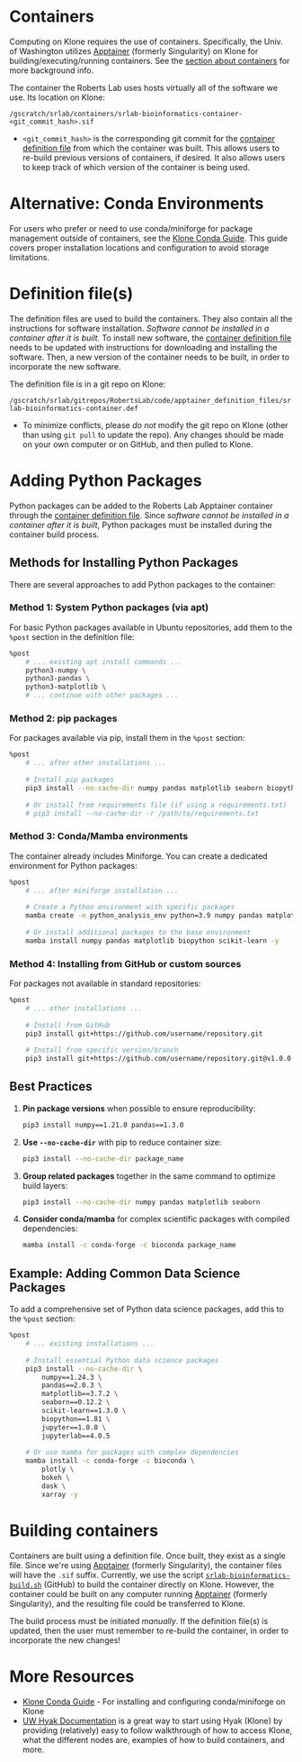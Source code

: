 # Containers

Computing on Klone requires the use of containers. Specifically, the Univ. of Washington utilizes [Apptainer](https://apptainer.org/docs/user/main/introduction.html) (formerly Singularity) on Klone for building/executing/running containers. See the [section about containers](./klone_containers.md) for more background info.

The container the Roberts Lab uses hosts virtually all of the software we use. Its location on Klone:

`/gscratch/srlab/containers/srlab-bioinformatics-container-<git_commit_hash>.sif`

- `<git_commit_hash>` is the corresponding git commit for the [container definition file](https://github.com/RobertsLab/code/blob/master/apptainer_definition_files/srlab-bioinformatics-container.def) from which the container was built. This allows users to re-build previous versions of containers, if desired. It also allows users to keep track of which version of the container is being used.

# Alternative: Conda Environments

For users who prefer or need to use conda/miniforge for package management outside of containers, see the [Klone Conda Guide](./klone_Conda.md). This guide covers proper installation locations and configuration to avoid storage limitations.

# Definition file(s)

The definition files are used to build the containers. They also contain all the instructions for software installation. _Software cannot be installed in a container after it is built._ To install new software, the [container definition file](https://github.com/RobertsLab/code/blob/master/apptainer_definition_files/srlab-bioinformatics-container.def) needs to be updated with instructions for downloading and installing the software. Then, a new version of the container needs to be built, in order to incorporate the new software.

The definition file is in a git repo on Klone:

`/gscratch/srlab/gitrepos/RobertsLab/code/apptainer_definition_files/srlab-bioinformatics-container.def`

- To minimize conflicts, please _do not_ modify the git repo on Klone (other than using `git pull` to update the repo). Any changes should be made on your own computer or on GitHub, and then pulled to Klone.

# Adding Python Packages

Python packages can be added to the Roberts Lab Apptainer container through the [container definition file](https://github.com/RobertsLab/code/blob/master/apptainer_definition_files/srlab-bioinformatics-container.def). Since _software cannot be installed in a container after it is built_, Python packages must be installed during the container build process.

## Methods for Installing Python Packages

There are several approaches to add Python packages to the container:

### Method 1: System Python packages (via apt)

For basic Python packages available in Ubuntu repositories, add them to the `%post` section in the definition file:

```bash
%post
    # ... existing apt install commands ...
    python3-numpy \
    python3-pandas \
    python3-matplotlib \
    # ... continue with other packages ...
```

### Method 2: pip packages

For packages available via pip, install them in the `%post` section:

```bash
%post
    # ... after other installations ...
    
    # Install pip packages
    pip3 install --no-cache-dir numpy pandas matplotlib seaborn biopython scikit-learn
    
    # Or install from requirements file (if using a requirements.txt)
    # pip3 install --no-cache-dir -r /path/to/requirements.txt
```

### Method 3: Conda/Mamba environments

The container already includes Miniforge. You can create a dedicated environment for Python packages:

```bash
%post
    # ... after miniforge installation ...
    
    # Create a Python environment with specific packages
    mamba create -n python_analysis_env python=3.9 numpy pandas matplotlib biopython scikit-learn -y
    
    # Or install additional packages to the base environment
    mamba install numpy pandas matplotlib biopython scikit-learn -y
```

### Method 4: Installing from GitHub or custom sources

For packages not available in standard repositories:

```bash
%post
    # ... other installations ...
    
    # Install from GitHub
    pip3 install git+https://github.com/username/repository.git
    
    # Install from specific version/branch
    pip3 install git+https://github.com/username/repository.git@v1.0.0
```

## Best Practices

1. **Pin package versions** when possible to ensure reproducibility:
   ```bash
   pip3 install numpy==1.21.0 pandas==1.3.0
   ```

2. **Use `--no-cache-dir`** with pip to reduce container size:
   ```bash
   pip3 install --no-cache-dir package_name
   ```

3. **Group related packages** together in the same command to optimize build layers:
   ```bash
   pip3 install --no-cache-dir numpy pandas matplotlib seaborn
   ```

4. **Consider conda/mamba** for complex scientific packages with compiled dependencies:
   ```bash
   mamba install -c conda-forge -c bioconda package_name
   ```

## Example: Adding Common Data Science Packages

To add a comprehensive set of Python data science packages, add this to the `%post` section:

```bash
%post
    # ... existing installations ...
    
    # Install essential Python data science packages
    pip3 install --no-cache-dir \
        numpy==1.24.3 \
        pandas==2.0.3 \
        matplotlib==3.7.2 \
        seaborn==0.12.2 \
        scikit-learn==1.3.0 \
        biopython==1.81 \
        jupyter==1.0.0 \
        jupyterlab==4.0.5
        
    # Or use mamba for packages with complex dependencies
    mamba install -c conda-forge -c bioconda \
        plotly \
        bokeh \
        dask \
        xarray -y
```

# Building containers

Containers are built using a definition file. Once built, they exist as a single file. Since we're using [Apptainer](https://apptainer.org/docs/user/main/introduction.html) (formerly Singularity), the container files will have the `.sif` suffix. Currently, we use the script [`srlab-bioinformatics-build.sh`](https://github.com/RobertsLab/code/blob/master/apptainer_definition_files/srlab-bioinformatics-build.sh) (GitHub) to build the container directly on Klone. However, the container could be built on any computer running [Apptainer](https://apptainer.org/docs/user/main/introduction.html) (formerly Singularity), and the resulting file could be transferred to Klone. 

The build process must be initiated _manually_. If the definition file(s) is updated, then the user must remember to re-build the container, in order to incorporate the new changes!

# More Resources

- [Klone Conda Guide](./klone_Conda.md) - For installing and configuring conda/miniforge on Klone
- [UW Hyak Documentation](https://hyak.uw.edu/docs) is a great way to start using Hyak (Klone) by providing (relatively) easy to follow walkthrough of how to access Klone, what the different nodes are, examples of how to build containers, and more.